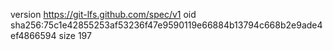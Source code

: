 version https://git-lfs.github.com/spec/v1
oid sha256:75c1e42855253af53236f47e9590119e66884b13794c668b2e9ade4ef4866594
size 197
